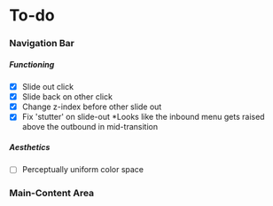 # To-do

### Navigation Bar

##### Functioning
* [x] Slide out click
* [x] Slide back on other click
* [x] Change z-index before other slide out
* [x] Fix 'stutter' on slide-out *Looks like the inbound menu gets raised above the outbound in mid-transition

##### Aesthetics
* [ ] Perceptually uniform color space 

### Main-Content Area

### 